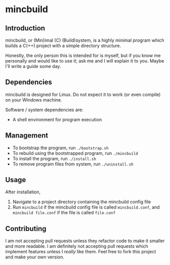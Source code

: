 # mincbuild

## Introduction
mincbuild, or (Min)imal (C) (Build)system, is a highly minimal program which
builds a C(++) project with a simple directory structure.

Honestly, the only person this is intended for is myself, but if you know me
personally and would like to use it; ask me and I will explain it to you. Maybe
I'll write a guide some day.

## Dependencies
mincbuild is designed for Linux. Do not expect it to work (or even compile) on
your Windows machine.

Software / system dependencies are:
* A shell environment for program execution

## Management
* To bootstrap the program, run `./bootstrap.sh`
* To rebuild using the bootstrapped program, run `./mincbuild`
* To install the program, run `./install.sh`
* To remove program files from system, run `./uninstall.sh`

## Usage
After installation,
1. Navigate to a project directory containing the mincbuild config file
2. Run `mincbuild` if the mincbuild config file is called `mincbuild.conf`, and
`mincbuild file.conf` if the file is called `file.conf`

## Contributing
I am not accepting pull requests unless they refactor code to make it smaller
and more readable. I am definitely not accepting pull requests which implement
features unless I *really* like them. Feel free to fork this project and make
your own version.

